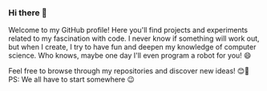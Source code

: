 ### Hi there 👋

Welcome to my GitHub profile! Here you'll find projects and experiments related to my fascination with code. I never know if something will work out, but when I create, I try to have fun and deepen my knowledge of computer science. Who knows, maybe one day I'll even program a robot for you! 😄

Feel free to browse through my repositories and discover new ideas! 😊🚀 PS: We all have to start somewhere 😉



<!--
**szymszaj/szymszaj** is a ✨ _special_ ✨ repository because its `README.md` (this file) appears on your GitHub profile.

Here are some ideas to get you started:

- 🔭 I’m currently working on ...
- 🌱 I’m currently learning the framework
- 👯 I’m looking to collaborate on ...
- 🤔 I’m looking for help with ...
- 💬 Ask me about ...
- 📫 How to reach me: ...
- 😄 Pronouns: ...
- ⚡ Fun fact: ...
-->
